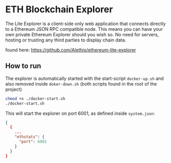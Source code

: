 # ETH Blockchain Explorer

The Lite Explorer is a client-side only web application that connects directly to a Ethereum JSON RPC compatible node. This means you can have your own private Ethereum Explorer should you wish so. No need for servers, hosting or trusting any third parties to display chain data.

found here: https://github.com/Alethio/ethereum-lite-explorer

## How to run

The explorer is automatically started with the start-script `docker-up.sh` and also removed inside `doker-down.sh` (both scripts found in the root of the project)

```bash
chmod +x ./docker-start.sh
./docker-start.sh
```

This will start the explorer on port 6001, as defined inside `system.json`:

```json
{
  {
    ...
    "ethstats": {
      "port": 6001
    }
  }
}

```
